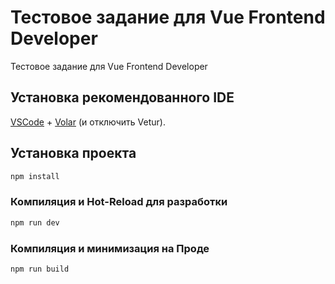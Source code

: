 # Тестовое задание для Vue Frontend Developer

Тестовое задание для Vue Frontend Developer

## Установка рекомендованного IDE

[VSCode](https://code.visualstudio.com/) + [Volar](https://marketplace.visualstudio.com/items?itemName=Vue.volar) (и отключить Vetur).

## Установка проекта

```sh
npm install
```

### Компиляция и Hot-Reload для разработки

```sh
npm run dev
```

### Компиляция и минимизация на Проде

```sh
npm run build
```
